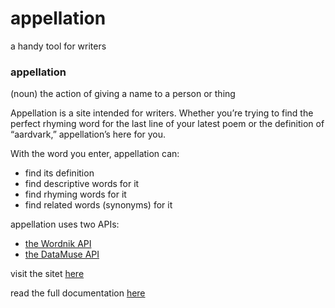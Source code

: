 # appellation
a handy tool for writers

### appellation
(noun) the action of giving a name to a person or thing

Appellation is a site intended for writers. Whether you’re trying to find the perfect rhyming word for the last line of your latest poem or the definition of “aardvark,” appellation’s here for you.

With the word you enter, appellation can:
- find its definition
- find descriptive words for it
- find rhyming words for it
- find related words (synonyms) for it

appellation uses two APIs:
- [the Wordnik API](http://developer.wordnik.com/)
- [the DataMuse API](https://www.datamuse.com/api/)


visit the sitet [here](https://isabellaperalta.github.io/appellation/)

read the full documentation [here](https://docs.google.com/document/d/1BR6rGHfAs1B3OHCSffxh3BceEchdf75HaNpIYR2rwBo/edit)
